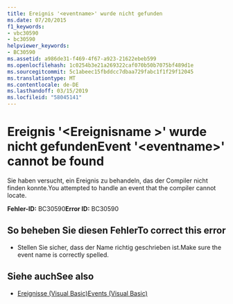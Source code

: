 ```yaml
---
title: Ereignis '<eventname>' wurde nicht gefunden
ms.date: 07/20/2015
f1_keywords:
- vbc30590
- bc30590
helpviewer_keywords:
- BC30590
ms.assetid: a986de31-f469-4f67-a923-21622ebeb599
ms.openlocfilehash: 1c0254b3e21a269322caf070b50b7075bf489d1e
ms.sourcegitcommit: 5c1abeec15fbddcc7dbaa729fabc1f1f29f12045
ms.translationtype: MT
ms.contentlocale: de-DE
ms.lasthandoff: 03/15/2019
ms.locfileid: "58045141"
---
```

# <a name="event-eventname-cannot-be-found"></a><span data-ttu-id="5a9f8-102">Ereignis '\<Ereignisname >' wurde nicht gefunden</span><span class="sxs-lookup"><span data-stu-id="5a9f8-102">Event '\<eventname>' cannot be found</span></span>
<span data-ttu-id="5a9f8-103">Sie haben versucht, ein Ereignis zu behandeln, das der Compiler nicht finden konnte.</span><span class="sxs-lookup"><span data-stu-id="5a9f8-103">You attempted to handle an event that the compiler cannot locate.</span></span>  
  
 <span data-ttu-id="5a9f8-104">**Fehler-ID:** BC30590</span><span class="sxs-lookup"><span data-stu-id="5a9f8-104">**Error ID:** BC30590</span></span>  
  
## <a name="to-correct-this-error"></a><span data-ttu-id="5a9f8-105">So beheben Sie diesen Fehler</span><span class="sxs-lookup"><span data-stu-id="5a9f8-105">To correct this error</span></span>  
  
-   <span data-ttu-id="5a9f8-106">Stellen Sie sicher, dass der Name richtig geschrieben ist.</span><span class="sxs-lookup"><span data-stu-id="5a9f8-106">Make sure the event name is correctly spelled.</span></span>  
  
## <a name="see-also"></a><span data-ttu-id="5a9f8-107">Siehe auch</span><span class="sxs-lookup"><span data-stu-id="5a9f8-107">See also</span></span>

- [<span data-ttu-id="5a9f8-108">Ereignisse (Visual Basic)</span><span class="sxs-lookup"><span data-stu-id="5a9f8-108">Events (Visual Basic)</span></span>](~/docs/visual-basic/programming-guide/language-features/events/index.md)

